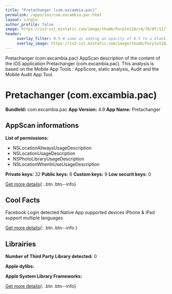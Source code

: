 ```yaml
---
title: "Pretachanger (com.excambia.pac)"
permalink: /apps/ios/com.excambia.pac.html
layout: single
author_profile: false
image: https://is2-ssl.mzstatic.com/image/thumb/Purple118/v4/78/0f/12/780f12d5-8fcf-da50-bfa7-ad5c24b62e6f/AppIcon-0-1x_U007emarketing-0-0-GLES2_U002c0-512MB-sRGB-0-0-0-85-220-0-0-0-10.png/512x512bb.jpg
header: 
     overlay_filter: 0.5 # same as adding an opacity of 0.5 to a black background
     overlay_image: https://is2-ssl.mzstatic.com/image/thumb/Purple118/v4/78/0f/12/780f12d5-8fcf-da50-bfa7-ad5c24b62e6f/AppIcon-0-1x_U007emarketing-0-0-GLES2_U002c0-512MB-sRGB-0-0-0-85-220-0-0-0-10.png/512x512bb.jpg
---
```

Pretachanger (com.excambia.pac) AppScan description of the content of the iOS application Pretachanger (com.excambia.pac). This analysis is based on the Mobile App Tools : AppScore, static analysis, Audit and the Mobile Audit App Tool.

# Pretachanger (com.excambia.pac)

**BundleId:** com.excambia.pac
**App Version:** 4.9
**App Name:** Pretachanger


## AppScan informations 

**List of permissions:** 
- NSLocationAllwaysUsageDescription
- NSLocationUsageDescription
- NSPhotoLibraryUsageDescription
- NSLocationWhenInUseUsageDescription
  
  
**Private keys:** 32
**Public keys:** 6
**Custom keys:** 9
**Low securit keys:** 0
  
[Get more details](/pricing.html){: .btn .btn--info}

## Cool Facts

Facebook Login detected
Native App
supported devices iPhone & iPad
support multiple languages
  
[Get more details](/pricing.html){: .btn .btn--info }

## Librairies 
**Number of Third Party Library detected:** 0


**Apple dylibs:**


**Apple System Library Frameworks:**


  
[Get more details](/pricing.html){: .btn .btn--info}

